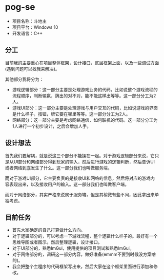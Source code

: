 # pog-se
- 项目名称：斗地主
- 项目平台：Windows 10
- 开发语言：C++

## 分工

目前我的主要重心在项目整体框架，设计接口，底层框架上面，以及一些调试方面(遇到问题可以找我来解决)。

其他部分我将分为：

- 游戏逻辑部分：这一部分主要是处理游戏业务的代码，比如说整个游戏流程的流程顺序，判断输赢，牌出的对不对，能不能这样出等等。这一部分分工为2人。
- 游戏UI部分：这一部分主要是处理游戏与用户交互的代码，比如说游戏的界面是什么样子，按钮，牌它要在哪里等等。这一部分分工为2人。
- 网络部分：这一部分主要是考虑网络通信，如何联机的代码。这一部分分工为1人进行一个初步设计，之后会增加人手。

## 设计想法

首先我们要解耦，就是说这三个部分不能揉在一起。对于游戏逻辑部分来说，它只是从UI部分和网络部分得到玩家的输入，然后进行游戏的逻辑判断，然后告诉UI或者网络到底发生了什么。这一部分我们也叫做服务端。

而对于游戏UI部分，它主要负责的是接收UI和网络的信息，然后将对应的游戏内容表现出来，以及接收用户的输入。这一部分我们也叫做客户端。

而对于网络部分，其实严格来说属于服务端，但是其稍微有些不同，因此拿出来单独考虑。

## 目前任务

- 首先大家确定的自己打算做什么方向。
- 对于逻辑部分的，可以考虑一下游戏流程，整个逻辑什么样子的。最好有一个思维导图或者图示。然后整理逻辑，设计接口。
- 对于UI部分的，熟悉ImGui，使用提供的项目测试和熟悉ImGui。
- 对于网络部分的，调研这一部分内容，做好准备(emmm不要到时候没方案啥的)。
- 我会把整个主程序的代码框架写出来，然后大家在这个框架里面进行添加和修改。

